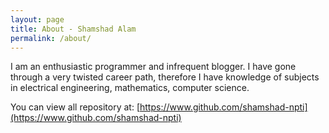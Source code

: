 ```yaml
---
layout: page
title: About - Shamshad Alam
permalink: /about/
---
```

I am an enthusiastic programmer and infrequent blogger. I have gone through a very twisted career path, therefore I have knowledge of subjects in electrical engineering, mathematics, computer science.

You can view all repository at: [https://www.github.com/shamshad-npti](https://www.github.com/shamshad-npti)